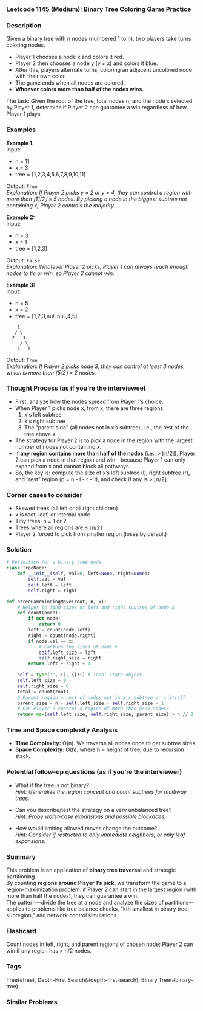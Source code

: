 ### Leetcode 1145 (Medium): Binary Tree Coloring Game [Practice](https://leetcode.com/problems/binary-tree-coloring-game)

### Description  
Given a binary tree with n nodes (numbered 1 to n), two players take turns coloring nodes.  
- Player 1 chooses a node x and colors it red.  
- Player 2 then chooses a node y (y ≠ x) and colors it blue.  
- After this, players alternate turns, coloring an adjacent uncolored node with their own color.  
- The game ends when all nodes are colored.  
- **Whoever colors more than half of the nodes wins.**  

The task: Given the root of the tree, total nodes n, and the node x selected by Player 1, determine if Player 2 can guarantee a win regardless of how Player 1 plays.

### Examples  

**Example 1:**  
Input:  
- n = 11  
- x = 3  
- tree = [1,2,3,4,5,6,7,8,9,10,11]  

Output: `True`  
*Explanation: If Player 2 picks y = 2 or y = 4, they can control a region with more than ⌊11/2⌋ = 5 nodes. By picking a node in the biggest subtree not containing x, Player 2 controls the majority.*

**Example 2:**  
Input:  
- n = 3  
- x = 1  
- tree = [1,2,3]  

Output: `False`  
*Explanation: Whatever Player 2 picks, Player 1 can always reach enough nodes to tie or win, so Player 2 cannot win.*

**Example 3:**  
Input:  
- n = 5  
- x = 2  
- tree = [1,2,3,null,null,4,5]  
```
    1
   / \
  2   3
     / \
    4   5
```
Output: `True`  
*Explanation: If Player 2 picks node 3, they can control at least 3 nodes, which is more than ⌊5/2⌋ = 2 nodes.*

### Thought Process (as if you’re the interviewee)  

- First, analyze how the nodes spread from Player 1’s choice.
- When Player 1 picks node x, from x, there are three regions:  
  1. x's left subtree  
  2. x's right subtree  
  3. The "parent side" (all nodes not in x’s subtree), i.e., the rest of the tree above x
- The strategy for Player 2 is to pick a node in the region with the largest number of nodes not containing x.  
- If **any region contains more than half of the nodes** (i.e., > ⌊n/2⌋), Player 2 can pick a node in that region and win—because Player 1 can only expand from x and cannot block all pathways.  
- So, the key is: compute the size of x’s left subtree (l), right subtree (r), and “rest” region (p = n - l - r - 1), and check if any is > ⌊n/2⌋.

### Corner cases to consider  
- Skewed trees (all left or all right children)
- x is root, leaf, or internal node
- Tiny trees: n = 1 or 2
- Trees where all regions are ≤ ⌊n/2⌋
- Player 2 forced to pick from smaller region (loses by default)

### Solution

```python
# Definition for a binary tree node.
class TreeNode:
    def __init__(self, val=0, left=None, right=None):
        self.val = val
        self.left = left
        self.right = right

def btreeGameWinningMove(root, n, x):
    # Helper to find sizes of left and right subtree of node x
    def count(node):
        if not node: 
            return 0
        left = count(node.left)
        right = count(node.right)
        if node.val == x:
            # Capture the sizes at node x
            self.left_size = left
            self.right_size = right
        return left + right + 1

    self = type('', (), {})() # local state object
    self.left_size = 0
    self.right_size = 0
    total = count(root)
    # Parent region = rest of nodes not in x's subtree or x itself
    parent_size = n - self.left_size - self.right_size - 1
    # Can Player 2 control a region of more than n//2 nodes?
    return max(self.left_size, self.right_size, parent_size) > n // 2
```

### Time and Space complexity Analysis  

- **Time Complexity:** O(n). We traverse all nodes once to get subtree sizes.
- **Space Complexity:** O(h), where h = height of tree, due to recursion stack.

### Potential follow-up questions (as if you’re the interviewer)  

- What if the tree is not binary?  
  *Hint: Generalize the region concept and count subtrees for multiway trees.*

- Can you describe/test the strategy on a very unbalanced tree?  
  *Hint: Probe worst-case expansions and possible blockades.*

- How would limiting allowed moves change the outcome?  
  *Hint: Consider if restricted to only immediate neighbors, or only leaf expansions.*

### Summary
This problem is an application of **binary tree traversal** and strategic partitioning.  
By counting **regions around Player 1’s pick**, we transform the game to a region-maximization problem: if Player 2 can start in the largest region (with more than half the nodes), they can guarantee a win.  
The pattern—divide the tree at a node and analyze the sizes of partitions—applies to problems like tree balance checks, "kth smallest in binary tree subregion," and network control simulations.


### Flashcard
Count nodes in left, right, and parent regions of chosen node; Player 2 can win if any region has > n/2 nodes.

### Tags
Tree(#tree), Depth-First Search(#depth-first-search), Binary Tree(#binary-tree)

### Similar Problems
